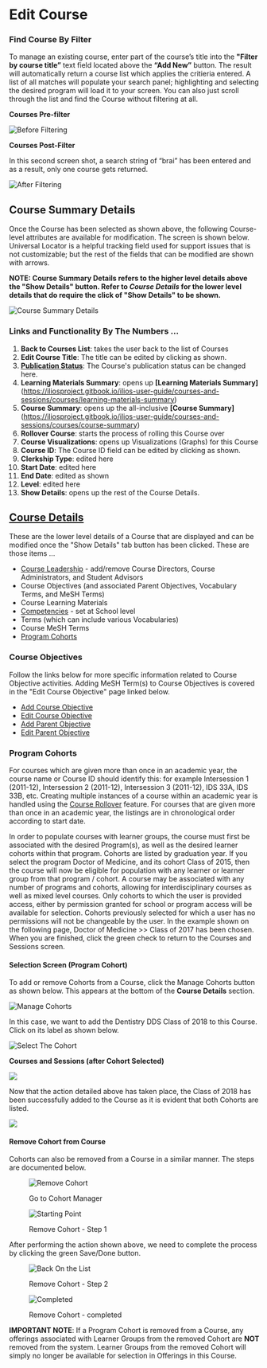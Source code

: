 # Edit Course

### Find Course By Filter

To manage an existing course, enter part of the course’s title into the **"Filter by course title”** text field located above the **“Add New”** button. The result will automatically return a course list which applies the critieria entered. A list of all matches will populate your search panel; highlighting and selecting the desired program will load it to your screen. You can also just scroll through the list and find the Course without filtering at all.

**Courses Pre-filter**

![Before Filtering](../../images/course_images/courses_pre_filter.png)

**Courses Post-Filter**

In this second screen shot, a search string of “brai” has been entered and as a result, only one course gets returned.

![After Filtering](../../images/course_images/courses_post_filter.png)

## Course Summary Details

Once the Course has been selected as shown above, the following Course-level attributes are available for modification. The screen is shown below. Universal Locator is a helpful tracking field used for support issues that is not customizable; but the rest of the fields that can be modified are shown with arrows.

**NOTE: Course Summary Details refers to the higher level details above the "Show Details" button. Refer to **_**Course Details**_** for the lower level details that do require the click of "Show Details" to be shown.**

![Course Summary Details](../../images/course_images/course_summary_details.png)

### Links and Functionality By The Numbers ...

1. **Back to Courses List**: takes the user back to the list of Courses
2. **Edit Course Title**: The title can be edited by clicking as shown.
3. [**Publication Status**](../publishing.md): The Course's publication status can be changed here.
4. **Learning Materials Summary**: opens up **[Learning Materials Summary]**(https://iliosproject.gitbook.io/ilios-user-guide/courses-and-sessions/courses/learning-materials-summary)
5. **Course Summary**: opens up the all-inclusive **[Course Summary]**(https://iliosproject.gitbook.io/ilios-user-guide/courses-and-sessions/courses/course-summary)
6. **Rollover Course**: starts the process of rolling this Course over
7. **Course Visualizations**: opens up Visualizations (Graphs) for this Course
8. **Course ID**: The Course ID field can be edited by clicking as shown.
9. **Clerkship Type**: edited here
10. **Start Date**: edited here
11. **End Date**: edited as shown
12. **Level**: edited here
13. **Show Details**: opens up the rest of the Course Details.

## [Course Details](https://iliosproject.gitbook.io/ilios-user-guide/courses-and-sessions/courses#screen-elements)

These are the lower level details of a Course that are displayed and can be modified once the "Show Details" tab button has been clicked. These are those items ...

* [Course Leadership](https://iliosproject.gitbook.io/ilios-user-guide/courses-and-sessions/courses/course-leadership) - add/remove Course Directors, Course Administrators, and Student Advisors
* Course Objectives (and associated Parent Objectives, Vocabulary Terms, and MeSH Terms)
* Course Learning Materials
* [Competencies](https://iliosproject.gitbook.io/ilios-user-guide/schools/competencies) - set at School level
* Terms (which can include various Vocabularies)
* Course MeSH Terms
* [Program Cohorts](https://iliosproject.gitbook.io/ilios-user-guide/courses-and-sessions/courses/edit-course#program-cohorts)

### Course Objectives

Follow the links below for more specific information related to Course Objective activities. Adding MeSH Term(s) to Course Objectives is covered in the "Edit Course Objective" page linked below.

* [Add Course Objective](https://iliosproject.gitbook.io/ilios-user-guide/courses-and-sessions/courses/add-objective)
* [Edit Course Objective](https://iliosproject.gitbook.io/ilios-user-guide/courses-and-sessions/courses/edit-objective)
* [Add Parent Objective](https://iliosproject.gitbook.io/ilios-user-guide/courses-and-sessions/courses/add-parent-objective)
* [Edit Parent Objective](https://iliosproject.gitbook.io/ilios-user-guide/courses-and-sessions/courses/edit-parent-objective)

### Program Cohorts

For courses which are given more than once in an academic year, the course name or Course ID should identify this: for example Intersession 1 (2011-12), Intersession 2 (2011-12), Intersession 3 (2011-12), IDS 33A, IDS 33B, etc. Creating multiple instances of a course within an academic year is handled using the [Course Rollover](https://iliosproject.gitbook.io/ilios-user-guide/courses-and-sessions/courses/course-rollover) feature. For courses that are given more than once in an academic year, the listings are in chronological order according to start date.

In order to populate courses with learner groups, the course must first be associated with the desired Program(s), as well as the desired learner cohorts within that program. Cohorts are listed by graduation year. If you select the program Doctor of Medicine, and its cohort Class of 2015, then the course will now be eligible for population with any learner or learner group from that program / cohort. A course may be associated with any number of programs and cohorts, allowing for interdisciplinary courses as well as mixed level courses. Only cohorts to which the user is provided access, either by permission granted for school or program access will be available for selection. Cohorts previously selected for which a user has no permissions will not be changeable by the user. In the example shown on the following page, Doctor of Medicine >> Class of 2017 has been chosen. When you are finished, click the green check to return to the Courses and Sessions screen.

#### **Selection Screen (Program Cohort)**

To add or remove Cohorts from a Course, click the Manage Cohorts button as shown below. This appears at the bottom of the **Course Details** section.

![Manage Cohorts](../../images/course_images/manage_cohorts.png)

In this case, we want to add the Dentistry DDS Class of 2018 to this Course. Click on its label as shown below.

![Select The Cohort](../../images/course_images/cohort_selector.png)

**Courses and Sessions (after Cohort Selected)**

![](../../images/course_images/cohort_added_confirm.png)

Now that the action detailed above has taken place, the Class of 2018 has been successfully added to the Course as it is evident that both Cohorts are listed.

![](../../images/course_images/cohort_added_in_list.png)

#### Remove Cohort from Course

Cohorts can also be removed from a Course in a similar manner. The steps are documented below.

<figure>
  <img src="../../images/course_images/remove_cohort_pre.png" alt="Remove Cohort">
    <figcaption><p>Go to Cohort Manager</p>
    </figcaption>
</figure>

<figure>
  <img src="../../images/course_images/remove_cohort_start.png" alt="Starting Point">
    <figcaption>
      <p>Remove Cohort - Step 1</p>
    </figcaption>
</figure>

After performing the action shown above, we need to complete the process by clicking the green Save/Done button.

<figure>
  <img src="../../images/course_images/removed_cohort_listed.png" alt="Back On the List">
    <figcaption>
      <p>Remove Cohort - Step 2</p>
    </figcaption>
</figure>

<figure>
  <img src="../../images/course_images/remove_cohort_completed.png" alt="Completed">
    <figcaption>
      <p>Remove Cohort - completed</p>
    </figcaption>
</figure>

**IMPORTANT NOTE**: If a Program Cohort is removed from a Course, any offerings associated with Learner Groups from the removed Cohort are **NOT** removed from the system. Learner Groups from the removed Cohort will simply no longer be available for selection in Offerings in this Course.

